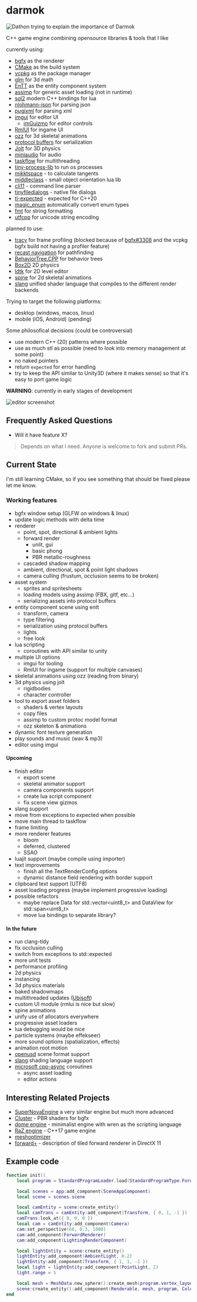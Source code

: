 darmok
====

![Dathon trying to explain the importance of Darmok](logo.png)

C++ game engine combining opensource libraries & tools that I like

currently using:

* [bgfx](https://github.com/bkaradzic/bgfx) as the renderer
* [CMake](https://cmake.org/) as the build system 
* [vcpkg](https://vcpkg.io) as the package manager
* [glm](https://github.com/g-truc/glm) for 3d math
* [EnTT](https://github.com/skypjack/entt) as the entity component system
* [assimp](https://github.com/assimp/assimp) for generic asset loading (not in runtime)
* [sol2](https://github.com/ThePhD/sol2) modern C++ bindings for lua
* [nlohmann-json](https://github.com/nlohmann/json) for parsing json
* [pugixml](https://pugixml.org/) for parsing xml
* [imgui](https://github.com/ocornut/imgui) for editor UI
    * [imGuizmo](https://github.com/CedricGuillemet/ImGuizmo) for editor controls
* [RmlUI](https://github.com/mikke89/RmlUi) for ingame UI
* [ozz](https://github.com/guillaumeblanc/ozz-animation/) for 3d skeletal animations
* [protocol buffers](https://protobuf.dev/getting-started/cpptutorial/) for serialization
* [Jolt](https://github.com/jrouwe/JoltPhysics) for 3D physics
* [miniaudio](https://miniaud.io/) for audio
* [taskflow](https://github.com/taskflow/taskflow) for multithreading
* [tiny-process-lib](https://gitlab.com/eidheim/tiny-process-library) to run os processes
* [mikktspace](http://www.mikktspace.com/) - to calculate tangents
* [middleclass](https://github.com/kikito/middleclass) - small object orientation lua lib
* [cli11](https://github.com/CLIUtils/CLI11) - command line parser
* [tinyfiledialogs](https://sourceforge.net/projects/tinyfiledialogs/) - native file dialogs
* [tl-expected](https://github.com/TartanLlama/expected) - expected for C++20
* [magic_enum](https://github.com/Neargye/magic_enum) automatically convert enum types
* [fmt](https://github.com/fmtlib/fmt) for string formatting
* [utfcpp](https://github.com/nemtrif/utfcpp) for unicode string encoding

planned to use:
* [tracy](https://github.com/wolfpld/tracy) for frame profiling
    (blocked because of [bgfx#3308](https://github.com/bkaradzic/bgfx/pull/3308)
    and the vcpkg bgfx build not having a profiler feature)
* [recast navigation](http://recastnav.com/) for pathfinding
* [BehaviorTree.CPP](https://www.behaviortree.dev/) for behavior trees
* [Box2D](https://box2d.org/) 2D physics
* [ldtk](https://ldtk.io/) for 2D level editor
* [spine](https://github.com/EsotericSoftware/spine-runtimes) for 2d skeletal animations
* [slang](https://github.com/shader-slang/slang) unified shader language that compiles to  the different render backends

Trying to target the following platforms:
* desktop (windows, macos, linux)
* mobile (iOS, Android) (pending)

Some philosofical decisions (could be controversial)
* use modern C++ (20) patterns where possible
* use as much stl as possible (need to look into memory management at some point)
* no naked pointers
* return `expected` for error handling
* try to keep the API similar to Unity3D (where it makes sense) so that it's easy to port game logic

**WARNING**: currently in early stages of development

![editor screenshot](editor_screenshot.png)

## Frequently Asked Questions

* Will it have feature X?
> Depends on what I need. Anyone is welcome to fork and submit PRs.

## Current State

I'm still learning CMake, so if you see something that should be fixed please let me know.

### Working features

* bgfx window setup (GLFW on windows & linux)
* update logic methods with delta time
* renderer
    * point, spot, directional & ambient lights
    * forward render
        * unlit, gui
        * basic phong
        * PBR metallic-roughness
    * cascaded shadow mapping
    * ambient, directional, spot & point light shadows
    * camera culling (frustum, occlusion seems to be broken)
* asset system
    * sprites and spritesheets
    * loading models using assimp (FBX, gltf, etc...)
    * serializing assets into protocol buffers
* entity component scene using entt
    * transform, camera
    * type filtering
    * serialization using protocol buffers
    * lights
    * free look
* lua scripting
    * coroutines with API similar to unity
* multiple UI options
    * imgui for tooling
    * RmlUI for ingame (support for multiple canvases)
* skeletal animations using ozz (reading from binary)
* 3d physics using jolt
    * rigidbodies
    * character controller
* tool to export asset folders 
    * shaders & vertex layouts
    * copy files
    * assimp to custom protoc model format
    * ozz skeleton & animations
* dynamic font texture generation
* play sounds and music (wav & mp3)
* editor using imgui

#### Upcoming
* finish editor
    * export scene
    * skeletal animator support
    * camera components support
    * create lua script component
    * fix scene view gizmos
* slang support
* move from exceptions to expected when possible
* move main thread to taskflow
* frame limiting
* more renderer features
    * bloom
    * deferred, clustered
    * SSAO
* luajit support (maybe compile using importer)
* text improvements
    * finish all the TextRenderConfig options
    * dynamic distance field rendering with border support
* clipboard text support (UTF8)
* asset loading progress (maybe implement progressive loading)
* possible refactors
    * maybe replace Data for std::vector<uint8_t> and DataView for std::span<uint8_t>
    * move lua bindings to separate library?

#### In the future
* run clang-tidy
* fix occlusion culling
* switch from exceptions to std::expected
* more unit tests
* performance profiling
* 2d physics
* instancing
* 3d physics materials
* baked shadowmaps
* multithreaded updates ([Ubisoft](https://www.youtube.com/watch?v=X1T3IQ4N-3g))
* custom UI module (rmlui is nice but slow)
* spine animations
* unify use of allocators everywhere
* progressive asset loaders
* lua debugging would be nice
* particle systems (maybe effekseer)
* more sound options (spatialization, effects)
* animation root motion 
* [openusd](https://github.com/PixarAnimationStudios/OpenUSD) scene format support
* [slang](https://github.com/shader-slang/slang) shading language support
* [microsoft cpp-async](https://github.com/microsoft/cpp-async) coroutines
    * async asset loading
    * editor actions

## Interesting Related Projects
* [SuperNovaEngine](https://github.com/skaarj1989/SupernovaEngine) a very similar engine but much more advanced
* [Cluster](https://github.com/pezcode/Cluster) - PBR shaders for bgfx
* [dome engine](https://github.com/domeengine/dome) - minimalist engine with wren as the scripting language
* [RaZ engine](https://github.com/Razakhel/RaZ) - C++17 game engine
* [meshoptimizer](https://github.com/zeux/meshoptimizer)
* [forward+](https://www.3dgep.com/forward-plus/) - description of tiled forward renderer in DirectX 11

## Example code

```lua
function init()
    local program = StandardProgramLoader.load(StandardProgramType.Forward)

    local scenes = app:add_component(SceneAppComponent)
    local scene = scenes.scene

    local camEntity = scene:create_entity()
    local camTrans = camEntity:add_component(Transform, { 0, 1, -1 })
    camTrans:look_at({ 0, 0, 0 })
    local cam = camEntity:add_component(Camera)
    cam:set_perspective(60, 0.3, 1000)
    cam:add_component(ForwardRenderer)
    cam:add_component(LightingRenderComponent)

    local lightEntity = scene:create_entity()
    lightEntity:add_component(AmbientLight, 0.2)
    lightEntity:add_component(Transform, { 1, 1, -1 })
    local light = lightEntity:add_component(PointLight, 2)
    light.range = 5

    local mesh = MeshData.new_sphere():create_mesh(program.vertex_layout)
    scene:create_entity():add_component(Renderable, mesh, program, Color.green)
end
```